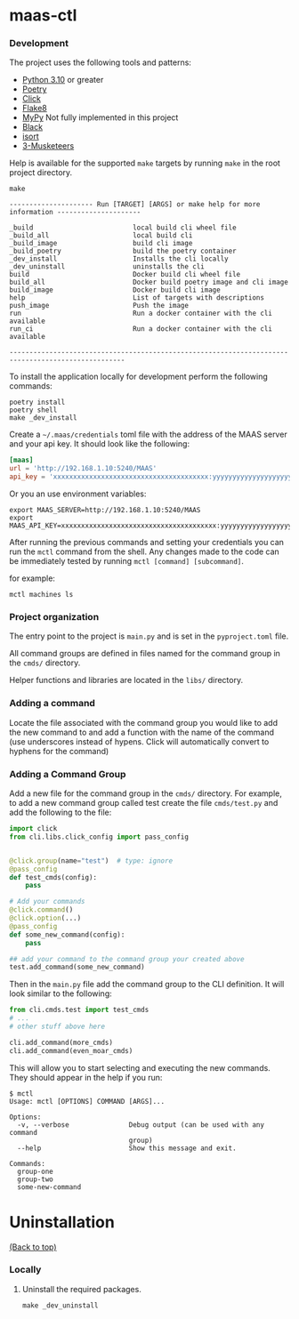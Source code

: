 # maas-ctl

### Development
The project uses the following tools and patterns:
- [Python 3.10](https://www.python.org/downloads/release/python-3100/) or greater
- [Poetry](https://python-poetry.org/)
- [Click](https://click.palletsprojects.com/en/8.1.x/)
- [Flake8](https://flake8.pycqa.org/en/latest/)
- [MyPy](https://mypy-lang.org/) Not fully implemented in this project
- [Black](https://github.com/psf/black)
- [isort](https://pycqa.github.io/isort/)
- [3-Musketeers](https://3musketeers.io/)

Help is available for the supported `make` targets by running `make` in the root project directory.

```shell
make

--------------------- Run [TARGET] [ARGS] or make help for more information ---------------------

_build                         local build cli wheel file
_build_all                     local build cli
_build_image                   build cli image
_build_poetry                  build the poetry container
_dev_install                   Installs the cli locally
_dev_uninstall                 uninstalls the cli
build                          Docker build cli wheel file
build_all                      Docker build poetry image and cli image
build_image                    Docker build cli image
help                           List of targets with descriptions
push_image                     Push the image
run                            Run a docker container with the cli available
run_ci                         Run a docker container with the cli available

---------------------------------------------------------------------------------------------------
```

To install the application locally for development perform the following commands:
```shell
poetry install
poetry shell
make _dev_install
```
Create a `~/.maas/credentials` toml file with the address of the MAAS server and your api key. It should look like the following:
```toml
[maas]
url = 'http://192.168.1.10:5240/MAAS'
api_key = 'xxxxxxxxxxxxxxxxxxxxxxxxxxxxxxxxxxxxxxx:yyyyyyyyyyyyyyyyyyyyyyyyyyyyyyyyyyyyyy'
```

Or you an use environment variables:
```shell
export MAAS_SERVER=http://192.168.1.10:5240/MAAS
export MAAS_API_KEY=xxxxxxxxxxxxxxxxxxxxxxxxxxxxxxxxxxxxxxx:yyyyyyyyyyyyyyyyyyyyyyyyyyyyyyyyyyyyyy
```

After running the previous commands and setting your credentials you can run the `mctl` command from the shell. Any changes made to the code can be immediately tested by running `mctl [command] [subcommand]`.

for example:
```shell
mctl machines ls
```

### Project organization

The entry point to the project is `main.py` and is set in the `pyproject.toml` file.

All command groups are defined in files named for the command group in the `cmds/` directory.

Helper functions and libraries are located in the `libs/` directory.

### Adding a command
Locate the file associated with the command group you would like to add the new command to and add a function with the name of the command (use underscores instead of hypens. Click will automatically convert to hyphens for the command)


### Adding a Command Group
Add a new file for the command group in the `cmds/` directory. For example, to add a new command group called test create the file `cmds/test.py` and add the following to the file:

```python
import click
from cli.libs.click_config import pass_config


@click.group(name="test")  # type: ignore
@pass_config
def test_cmds(config):
    pass

# Add your commands
@click.command()
@click.option(...)
@pass_config
def some_new_command(config):
    pass

## add your command to the command group your created above
test.add_command(some_new_command)

```

Then in the `main.py` file add the command group to the CLI definition. It will look similar to the following:
```python
from cli.cmds.test import test_cmds
# ...
# other stuff above here

cli.add_command(more_cmds)
cli.add_command(even_moar_cmds)
```
This will allow you to start selecting and executing the new commands. They should appear in the help if you run:
```shell
$ mctl
Usage: mctl [OPTIONS] COMMAND [ARGS]...

Options:
  -v, --verbose               Debug output (can be used with any command
                              group)
  --help                      Show this message and exit.

Commands:
  group-one
  group-two
  some-new-command
```

# Uninstallation

[(Back to top)](#table-of-contents)

### Locally

1. Uninstall the required packages.
   ```shell
   make _dev_uninstall
   ```
